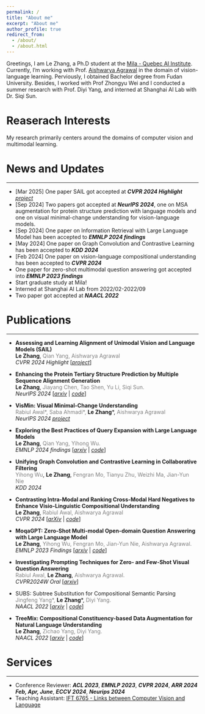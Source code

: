 ```yaml
---
permalink: /
title: "About me"
excerpt: "About me"
author_profile: true
redirect_from: 
  - /about/
  - /about.html
---
```



Greetings, I am Le Zhang, a Ph.D student at the [Mila - Quebec AI Institute](https://mila.quebec/en/person/le-zhang/).  Currently, I’m working with Prof. [Aishwarya Agrawal](https://www.iro.umontreal.ca/~agrawal/) in the domain of vision-language learning. Perviously, I obtained Bachelor degree from Fudan University. Besides, I worked with Prof Zhongyu Wei and I conducted a summer research with Prof. Diyi Yang, and interned at Shanghai AI Lab with Dr. Siqi Sun.

# Reaserach Interests

My research primarily centers around the domains of computer vision and multimodal learning. 

# News and Updates

------
- [Mar 2025] One paper SAIL got accepted at ***CVPR 2024 Highlight*** [*project*](https://lezhang7.github.io/sail.github.io/)
- [Sep 2024] Two papers got accepted at ***NeurIPS 2024***, one on MSA augmentation for protein structure prediction with language models and one on visual minimal-change understanding for vision-language models.
- [Sep 2024] One paper on Information Retrieval with Large Language Model has been accepted to ***EMNLP 2024 findings***
- [May 2024] One paper on Graph Convolution and Contrastive Learning has been accepted to ***KDD 2024***
- [Feb 2024] One paper on vision-language compositional understanding has been accepted to ***CVPR 2024***
- One paper for zero-shot multimodal question answering got accepted into ***EMNLP 2023 findings***
- Start graduate study at Mila!
- Interned at Shanghai AI Lab from 2022/02-2022/09
- Two paper got accepted at ***NAACL 2022***

# Publications

------
- **Assessing and Learning Alignment of Unimodal Vision and Language Models (SAIL)**  
  **Le Zhang**, <span style="color:gray;">Qian Yang, Aishwarya Agrawal</span>  
  *CVPR 2024 Highlight* [[*project*](https://lezhang7.github.io/sail.github.io/)]

- **Enhancing the Protein Tertiary Structure Prediction by Multiple Sequence Alignment Generation**  
  **Le Zhang**, <span style="color:gray;">Jiayang Chen, Tao Shen, Yu Li, Siqi Sun.</span>   
  *NeurIPS 2024* [[*arxiv*](https://arxiv.org/abs/2306.01824) | [*code*](https://github.com/lezhang7/MSA-Augmentor)]
- **VisMin: Visual Minimal-Change Understanding**  
  <span style="color:gray;">Rabiul Awal\*, Saba Ahmadi\*,</span> **Le Zhang**\*, <span style="color:gray;">Aishwarya Agrawal</span>  
  *NeurIPS 2024* [*project*](https://rabiul.me/vismin/)
- **Exploring the Best Practices of Query Expansion with Large Language Models**  
  **Le Zhang**, <span style="color:gray;">Qian Yang, Yihong Wu.</span>   
  *EMNLP 2024 findings* [[*arxiv*](https://arxiv.org/abs/2401.06311) | [*code*](https://github.com/lezhang7/Retrieval_MuGI)]
- **Unifying Graph Convolution and Contrastive Learning in Collaborative Filtering**  
  <span style="color:gray;">Yihong Wu</span>, **Le Zhang**, <span style="color:gray;">Fengran Mo, Tianyu Zhu, Weizhi Ma, Jian-Yun Nie</span>  
  *KDD 2024*
- **Contrasting Intra-Modal and Ranking Cross-Modal Hard Negatives to Enhance Visio-Linguistic Compositional Understanding**  
  **Le Zhang**, <span style="color:gray;">Rabiul Awal, Aishwarya Agrawal</span>  
  *CVPR 2024* [[*arXiv*](https://arxiv.org/abs/2306.08832) | [*code*](https://github.com/lezhang7/Enhance-FineGrained)]
- **MoqaGPT: Zero-Shot Multi-modal Open-domain Question Answering with Large Language Model**  
  **Le Zhang**, <span style="color:gray;">Yihong Wu, Fengran Mo, Jian-Yun Nie, Aishwarya Agrawal.</span>  
   *EMNLP 2023 Findings* [[*arxiv*](https://arxiv.org/abs/2310.13265) | [*code*](https://github.com/lezhang7/MOQAGPT)]
- **Investigating Prompting Techniques for Zero- and Few-Shot Visual Question Answering**  
  <span style="color:gray;">Rabiul Awal,</span> **Le Zhang**, <span style="color:gray;">Aishwarya Agrawal.</span>  
   *CVPR2024W Oral* [[*arxiv*](https://arxiv.org/abs/2306.09996)]

- SUBS: Subtree Substitution for Compositional Semantic Parsing  
  <span style="color:gray;">Jingfeng Yang\*,</span> **Le Zhang**\*, <span style="color:gray;">Diyi Yang.</span>   
  *NAACL 2022* [[*arxiv*](https://arxiv.org/abs/2205.01538) | [*code*](https://github.com/SALT-NLP/SUBS)]
- **TreeMix: Compositional Constituency-based Data Augmentation for Natural Language Understanding**  
  **Le Zhang**, <span style="color:gray;">Zichao Yang, Diyi Yang.</span>   
  *NAACL 2022* [[*arxiv*](https://arxiv.org/abs/2205.06153) | [*code*](https://github.com/lezhang7/TreeMix)]

# Services

------

- Conference Reviewer: ***ACL 2023***, ***EMNLP 2023***, ***CVPR 2024***, ***ARR 2024 Feb, Apr, June***, ***ECCV 2024***,  ***Neurips 2024***
- Teaching Assistant: [IFT 6765 - Links between Computer Vision and Language](https://sites.google.com/mila.quebec/ift6765-h2024/course-description)